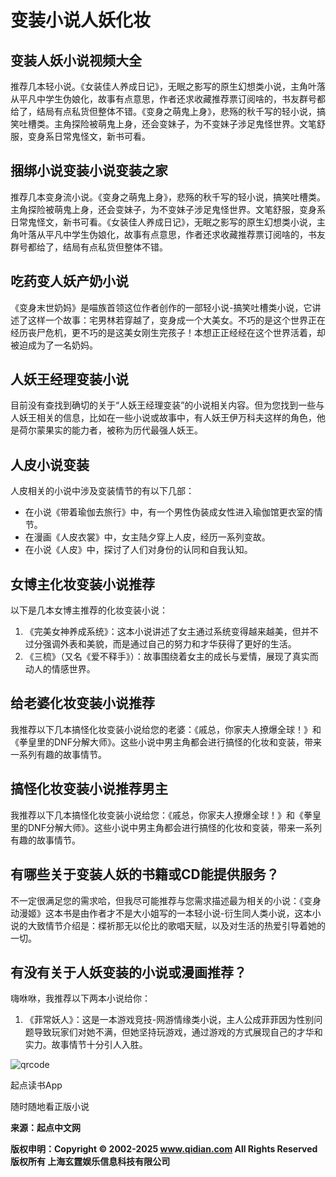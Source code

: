 # 变装小说人妖化妆

## 变装人妖小说视频大全

推荐几本轻小说。《女装佳人养成日记》，无眠之影写的原生幻想类小说，主角叶落从平凡中学生伪娘化，故事有点意思，作者还求收藏推荐票订阅啥的，书友群号都给了，结局有点私货但整体不错。《变身之萌鬼上身》，悲殇的秋千写的轻小说，搞笑吐槽类。主角探险被萌鬼上身，还会变妹子，为不变妹子涉足鬼怪世界。文笔舒服，变身系日常鬼怪文，新书可看。

## 捆绑小说变装小说变装之家

推荐几本变身流小说。《变身之萌鬼上身》，悲殇的秋千写的轻小说，搞笑吐槽类。主角探险被萌鬼上身，还会变妹子，为不变妹子涉足鬼怪世界。文笔舒服，变身系日常鬼怪文，新书可看。《女装佳人养成日记》，无眠之影写的原生幻想类小说，主角叶落从平凡中学生伪娘化，故事有点意思，作者还求收藏推荐票订阅啥的，书友群号都给了，结局有点私货但整体不错。

## 吃药变人妖产奶小说

《变身末世奶妈》是喵族首领这位作者创作的一部轻小说-搞笑吐槽类小说，它讲述了这样一个故事：宅男林若穿越了，变身成一个大美女。不巧的是这个世界正在经历丧尸危机，更不巧的是这美女刚生完孩子！本想正正经经在这个世界活着，却被迫成为了一名奶妈。

## 人妖王经理变装小说

目前没有查找到确切的关于“人妖王经理变装”的小说相关内容。但为您找到一些与人妖王相关的信息，比如在一些小说或故事中，有人妖王伊万科夫这样的角色，他是荷尔蒙果实的能力者，被称为历代最强人妖王。

## 人皮小说变装

人皮相关的小说中涉及变装情节的有以下几部：
- 在小说《带着瑜伽去旅行》中，有一个男性伪装成女性进入瑜伽馆更衣室的情节。
- 在漫画《人皮衣裳》中，女主陆夕穿上人皮，经历一系列变故。
- 在小说《人皮》中，探讨了人们对身份的认同和自我认知。

## 女博主化妆变装小说推荐

以下是几本女博主推荐的化妆变装小说：
1. 《完美女神养成系统》：这本小说讲述了女主通过系统变得越来越美，但并不过分强调外表和美貌，而是通过自己的努力和才华获得了更好的生活。
2. 《三梳》（又名《爱不释手》）：故事围绕着女主的成长与爱情，展现了真实而动人的情感世界。

## 给老婆化妆变装小说推荐

我推荐以下几本搞怪化妆变装小说给您的老婆：《戚总，你家夫人撩爆全球！》和《拳皇里的DNF分解大师》。这些小说中男主角都会进行搞怪的化妆和变装，带来一系列有趣的故事情节。

## 搞怪化妆变装小说推荐男主

我推荐以下几本搞怪化妆变装小说给您：《戚总，你家夫人撩爆全球！》和《拳皇里的DNF分解大师》。这些小说中男主角都会进行搞怪的化妆和变装，带来一系列有趣的故事情节。

## 有哪些关于变装人妖的书籍或CD能提供服务？

不一定很满足您的需求哈，但我尽可能推荐与您需求描述最为相关的小说：《变身动漫姬》这本书是由作者才不是大小姐写的一本轻小说-衍生同人类小说，这本小说的大致情节介绍是：楪祈那无以伦比的歌唱天赋，以及对生活的热爱引导着她的一切。

## 有没有关于人妖变装的小说或漫画推荐？

嗨咻咻，我推荐以下两本小说给你：
1. 《菲常妖人》：这是一本游戏竞技-网游情缘类小说，主人公成菲菲因为性别问题导致玩家们对她不满，但她坚持玩游戏，通过游戏的方式展现自己的才华和实力。故事情节十分引人入胜。

![qrcode](https://imgservices-1252317822.image.myqcloud.com/coco/s03032023/fb9dbdd4.avvf16.png)

起点读书App

随时随地看正版小说

**来源：起点中文网**

**版权申明：Copyright © 2002-2025 www.qidian.com All Rights Reserved 版权所有 上海玄霆娱乐信息科技有限公司**